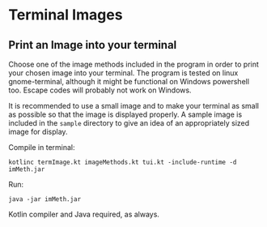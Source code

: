 # Terminal Images
## Print an Image into your terminal

Choose one of the image methods included in the program in order to print your chosen image into your terminal.
The program is tested on linux gnome-terminal, although it might be functional on Windows powershell too. 
Escape codes will probably not work on Windows.

It is recommended to use a small image and to make your terminal as small as possible so that the image is displayed properly.
A sample image is included in the ```sample``` directory to give an idea of an appropriately sized image for display.

Compile in terminal:

```kotlinc termImage.kt imageMethods.kt tui.kt -include-runtime -d imMeth.jar```

Run:

```java -jar imMeth.jar```

Kotlin compiler and Java required, as always.